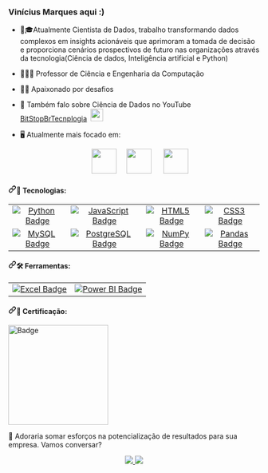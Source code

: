 ### Vinícius Marques aqui :)
- 💼🎓Atualmente Cientista de Dados, trabalho transformando dados complexos em insights acionáveis que aprimoram a tomada de decisão e proporciona cenários prospectivos de futuro nas organizações através da tecnologia(Ciência de dados, Inteligência artificial e Python)

- 👨🏻‍💻 Professor de Ciência e Engenharia da Computação
- 🧗🏼 Apaixonado por desafios
- 📸 Também falo sobre Ciência de Dados no YouTube [BitStopBrTecnplogia](https://www.youtube.com/c/BitStopBrTecnologia)&nbsp;&nbsp;<img width="25" height="25" src="https://yt3.googleusercontent.com/ytc/AOPolaSwjv01EeBFT5sxuKiYSPlxL43aW93Rev52c9c=s176-c-k-c0x00ffffff-no-rj" data-canonical-src="https://yt3.googleusercontent.com/ytc/AOPolaSwjv01EeBFT5sxuKiYSPlxL43aW93Rev52c9c=s176-c-k-c0x00ffffff-no-rj" style="max-width: 100%;">
- 🖥️ Atualmente mais focado em:
               <div dir="auto" align="center">
  &nbsp;&nbsp;<a target="_blank" rel="noopener noreferrer nofollow" href="https://camo.githubusercontent.com/dd8b0601cdfefe534a6a26f4c29c7f8a5fcfc315002655f519c73121f7bad8bc/68747470733a2f2f63646e2e6a7364656c6976722e6e65742f67682f64657669636f6e732f64657669636f6e2f69636f6e732f707974686f6e2f707974686f6e2d6f726967696e616c2e737667"><img width="50" height="50" src="https://camo.githubusercontent.com/dd8b0601cdfefe534a6a26f4c29c7f8a5fcfc315002655f519c73121f7bad8bc/68747470733a2f2f63646e2e6a7364656c6976722e6e65742f67682f64657669636f6e732f64657669636f6e2f69636f6e732f707974686f6e2f707974686f6e2d6f726967696e616c2e737667" data-canonical-src="https://cdn.jsdelivr.net/gh/devicons/devicon/icons/python/python-original.svg" style="max-width: 100%;"></a>&nbsp;&nbsp;
  &nbsp;&nbsp;<a target="_blank" rel="noopener noreferrer nofollow" href="https://camo.githubusercontent.com/ac562275ee7333ff39cdecc82f312fb785f308652f5e6e16f0eb13bd08796e90/68747470733a2f2f63646e2e6a7364656c6976722e6e65742f67682f64657669636f6e732f64657669636f6e2f69636f6e732f722f722d6f726967696e616c2e737667"><img width="50" height="50" src="https://camo.githubusercontent.com/ac562275ee7333ff39cdecc82f312fb785f308652f5e6e16f0eb13bd08796e90/68747470733a2f2f63646e2e6a7364656c6976722e6e65742f67682f64657669636f6e732f64657669636f6e2f69636f6e732f722f722d6f726967696e616c2e737667" data-canonical-src="https://cdn.jsdelivr.net/gh/devicons/devicon/icons/r/r-original.svg" style="max-width: 100%;"></a>&nbsp;&nbsp;&nbsp;
  &nbsp;&nbsp;<a target="_blank" rel="noopener noreferrer nofollow" href="https://camo.githubusercontent.com/6c3a698ad0d1890fdf62b6aaf7a247a207196f3c5ceb8cd5465c27421ac76e9d/68747470733a2f2f63646e2e6a7364656c6976722e6e65742f67682f64657669636f6e732f64657669636f6e2f69636f6e732f6c75612f6c75612d6f726967696e616c2d776f72646d61726b2e737667"><img width="50" height="50" src="https://camo.githubusercontent.com/6c3a698ad0d1890fdf62b6aaf7a247a207196f3c5ceb8cd5465c27421ac76e9d/68747470733a2f2f63646e2e6a7364656c6976722e6e65742f67682f64657669636f6e732f64657669636f6e2f69636f6e732f6c75612f6c75612d6f726967696e616c2d776f72646d61726b2e737667" data-canonical-src="https://cdn.jsdelivr.net/gh/devicons/devicon/icons/lua/lua-original-wordmark.svg" style="max-width: 100%;"></a>&nbsp;&nbsp;
</div>

<h4 dir="auto"><a id="user-content--tecnologias" class="anchor" aria-hidden="true" href="#-tecnologias"><svg class="octicon octicon-link" viewBox="0 0 16 16" version="1.1" width="16" height="16" aria-hidden="true"><path d="m7.775 3.275 1.25-1.25a3.5 3.5 0 1 1 4.95 4.95l-2.5 2.5a3.5 3.5 0 0 1-4.95 0 .751.751 0 0 1 .018-1.042.751.751 0 0 1 1.042-.018 1.998 1.998 0 0 0 2.83 0l2.5-2.5a2.002 2.002 0 0 0-2.83-2.83l-1.25 1.25a.751.751 0 0 1-1.042-.018.751.751 0 0 1-.018-1.042Zm-4.69 9.64a1.998 1.998 0 0 0 2.83 0l1.25-1.25a.751.751 0 0 1 1.042.018.751.751 0 0 1 .018 1.042l-1.25 1.25a3.5 3.5 0 1 1-4.95-4.95l2.5-2.5a3.5 3.5 0 0 1 4.95 0 .751.751 0 0 1-.018 1.042.751.751 0 0 1-1.042.018 1.998 1.998 0 0 0-2.83 0l-2.5 2.5a1.998 1.998 0 0 0 0 2.83Z"></path></svg></a><g-emoji class="g-emoji" alias="unicorn" fallback-src="https://github.githubassets.com/images/icons/emoji/unicode/1f984.png">🦄</g-emoji> Tecnologias:</h4>

<table align="center">
  <tbody><tr>
    <td align="center">
      <a target="_blank" rel="noopener noreferrer nofollow" href="https://camo.githubusercontent.com/a1b2dac5667822ee0d98ae6d799da61987fd1658dfeb4d2ca6e3c99b1535ebd8/68747470733a2f2f696d672e736869656c64732e696f2f62616467652f707974686f6e2d3336373041303f7374796c653d666f722d7468652d6261646765266c6f676f3d707974686f6e266c6f676f436f6c6f723d666664643534"><img src="https://camo.githubusercontent.com/a1b2dac5667822ee0d98ae6d799da61987fd1658dfeb4d2ca6e3c99b1535ebd8/68747470733a2f2f696d672e736869656c64732e696f2f62616467652f707974686f6e2d3336373041303f7374796c653d666f722d7468652d6261646765266c6f676f3d707974686f6e266c6f676f436f6c6f723d666664643534" alt="Python Badge" data-canonical-src="https://img.shields.io/badge/python-3670A0?style=for-the-badge&amp;logo=python&amp;logoColor=ffdd54" style="max-width: 100%;"></a>
    </td>
    <td align="center">
      <a target="_blank" rel="noopener noreferrer nofollow" href="https://camo.githubusercontent.com/aeddc848275a1ffce386dc81c04541654ca07b2c43bbb8ad251085c962672aea/68747470733a2f2f696d672e736869656c64732e696f2f62616467652f6a6176617363726970742d2532333332333333302e7376673f7374796c653d666f722d7468652d6261646765266c6f676f3d6a617661736372697074266c6f676f436f6c6f723d253233463744463145"><img src="https://camo.githubusercontent.com/aeddc848275a1ffce386dc81c04541654ca07b2c43bbb8ad251085c962672aea/68747470733a2f2f696d672e736869656c64732e696f2f62616467652f6a6176617363726970742d2532333332333333302e7376673f7374796c653d666f722d7468652d6261646765266c6f676f3d6a617661736372697074266c6f676f436f6c6f723d253233463744463145" alt="JavaScript Badge" data-canonical-src="https://img.shields.io/badge/javascript-%23323330.svg?style=for-the-badge&amp;logo=javascript&amp;logoColor=%23F7DF1E" style="max-width: 100%;"></a>
    </td>
    <td align="center">
      <a target="_blank" rel="noopener noreferrer nofollow" href="https://camo.githubusercontent.com/49fbb99f92674cc6825349b154b65aaf4064aec465d61e8e1f9fb99da3d922a1/68747470733a2f2f696d672e736869656c64732e696f2f62616467652f68746d6c352d2532334533344632362e7376673f7374796c653d666f722d7468652d6261646765266c6f676f3d68746d6c35266c6f676f436f6c6f723d7768697465"><img src="https://camo.githubusercontent.com/49fbb99f92674cc6825349b154b65aaf4064aec465d61e8e1f9fb99da3d922a1/68747470733a2f2f696d672e736869656c64732e696f2f62616467652f68746d6c352d2532334533344632362e7376673f7374796c653d666f722d7468652d6261646765266c6f676f3d68746d6c35266c6f676f436f6c6f723d7768697465" alt="HTML5 Badge" data-canonical-src="https://img.shields.io/badge/html5-%23E34F26.svg?style=for-the-badge&amp;logo=html5&amp;logoColor=white" style="max-width: 100%;"></a>
    </td>
    <td align="center">
      <a target="_blank" rel="noopener noreferrer nofollow" href="https://camo.githubusercontent.com/e6b67b27998fca3bccf4c0ee479fc8f9de09d91f389cccfbe6cb1e29c10cfbd7/68747470733a2f2f696d672e736869656c64732e696f2f62616467652f637373332d2532333135373242362e7376673f7374796c653d666f722d7468652d6261646765266c6f676f3d63737333266c6f676f436f6c6f723d7768697465"><img src="https://camo.githubusercontent.com/e6b67b27998fca3bccf4c0ee479fc8f9de09d91f389cccfbe6cb1e29c10cfbd7/68747470733a2f2f696d672e736869656c64732e696f2f62616467652f637373332d2532333135373242362e7376673f7374796c653d666f722d7468652d6261646765266c6f676f3d63737333266c6f676f436f6c6f723d7768697465" alt="CSS3 Badge" data-canonical-src="https://img.shields.io/badge/css3-%231572B6.svg?style=for-the-badge&amp;logo=css3&amp;logoColor=white" style="max-width: 100%;"></a>
    </td>
  </tr>
  <tr>
    <td align="center">
      <a target="_blank" rel="noopener noreferrer nofollow" href="https://camo.githubusercontent.com/918fce8d50581bd97b7133e677a78ed2cad14f970522f219daaeb6d1c81060e1/68747470733a2f2f696d672e736869656c64732e696f2f62616467652f6d7973716c2d2532333030662e7376673f7374796c653d666f722d7468652d6261646765266c6f676f3d6d7973716c266c6f676f436f6c6f723d7768697465"><img src="https://camo.githubusercontent.com/918fce8d50581bd97b7133e677a78ed2cad14f970522f219daaeb6d1c81060e1/68747470733a2f2f696d672e736869656c64732e696f2f62616467652f6d7973716c2d2532333030662e7376673f7374796c653d666f722d7468652d6261646765266c6f676f3d6d7973716c266c6f676f436f6c6f723d7768697465" alt="MySQL Badge" data-canonical-src="https://img.shields.io/badge/mysql-%2300f.svg?style=for-the-badge&amp;logo=mysql&amp;logoColor=white" style="max-width: 100%;"></a>
    </td>
    <td align="center">
      <a target="_blank" rel="noopener noreferrer nofollow" href="https://camo.githubusercontent.com/29e7fc6c62f61f432d3852fbfa4190ff07f397ca3bde27a8196bcd5beae3ff77/68747470733a2f2f696d672e736869656c64732e696f2f62616467652f706f7374677265732d2532333331363139322e7376673f7374796c653d666f722d7468652d6261646765266c6f676f3d706f737467726573716c266c6f676f436f6c6f723d7768697465"><img src="https://camo.githubusercontent.com/29e7fc6c62f61f432d3852fbfa4190ff07f397ca3bde27a8196bcd5beae3ff77/68747470733a2f2f696d672e736869656c64732e696f2f62616467652f706f7374677265732d2532333331363139322e7376673f7374796c653d666f722d7468652d6261646765266c6f676f3d706f737467726573716c266c6f676f436f6c6f723d7768697465" alt="PostgreSQL Badge" data-canonical-src="https://img.shields.io/badge/postgres-%23316192.svg?style=for-the-badge&amp;logo=postgresql&amp;logoColor=white" style="max-width: 100%;"></a>
    </td>
    <td align="center">
      <a target="_blank" rel="noopener noreferrer nofollow" href="https://camo.githubusercontent.com/a1c5e9056e3be1e1058d8517b025af60f61f75395a78245776db71a7703aff9c/68747470733a2f2f696d672e736869656c64732e696f2f62616467652f6e756d70792d2532333031333234332e7376673f7374796c653d666f722d7468652d6261646765266c6f676f3d6e756d7079266c6f676f436f6c6f723d7768697465"><img src="https://camo.githubusercontent.com/a1c5e9056e3be1e1058d8517b025af60f61f75395a78245776db71a7703aff9c/68747470733a2f2f696d672e736869656c64732e696f2f62616467652f6e756d70792d2532333031333234332e7376673f7374796c653d666f722d7468652d6261646765266c6f676f3d6e756d7079266c6f676f436f6c6f723d7768697465" alt="NumPy Badge" data-canonical-src="https://img.shields.io/badge/numpy-%23013243.svg?style=for-the-badge&amp;logo=numpy&amp;logoColor=white" style="max-width: 100%;"></a>
    </td>
    <td align="center">
      <a target="_blank" rel="noopener noreferrer nofollow" href="https://camo.githubusercontent.com/f737c8a9e60949e59f80fcca0b0019df76efb3c8ae56d38736bb93e44b447000/68747470733a2f2f696d672e736869656c64732e696f2f62616467652f70616e6461732d2532333135303435382e7376673f7374796c653d666f722d7468652d6261646765266c6f676f3d70616e646173266c6f676f436f6c6f723d7768697465"><img src="https://camo.githubusercontent.com/f737c8a9e60949e59f80fcca0b0019df76efb3c8ae56d38736bb93e44b447000/68747470733a2f2f696d672e736869656c64732e696f2f62616467652f70616e6461732d2532333135303435382e7376673f7374796c653d666f722d7468652d6261646765266c6f676f3d70616e646173266c6f676f436f6c6f723d7768697465" alt="Pandas Badge" data-canonical-src="https://img.shields.io/badge/pandas-%23150458.svg?style=for-the-badge&amp;logo=pandas&amp;logoColor=white" style="max-width: 100%;"></a>
    </td>
  </tr>
  </tbody></table>

<h4 dir="auto"><a id="user-content--ferramentas" class="anchor" aria-hidden="true" href="#-ferramentas"><svg class="octicon octicon-link" viewBox="0 0 16 16" version="1.1" width="16" height="16" aria-hidden="true"><path d="m7.775 3.275 1.25-1.25a3.5 3.5 0 1 1 4.95 4.95l-2.5 2.5a3.5 3.5 0 0 1-4.95 0 .751.751 0 0 1 .018-1.042.751.751 0 0 1 1.042-.018 1.998 1.998 0 0 0 2.83 0l2.5-2.5a2.002 2.002 0 0 0-2.83-2.83l-1.25 1.25a.751.751 0 0 1-1.042-.018.751.751 0 0 1-.018-1.042Zm-4.69 9.64a1.998 1.998 0 0 0 2.83 0l1.25-1.25a.751.751 0 0 1 1.042.018.751.751 0 0 1 .018 1.042l-1.25 1.25a3.5 3.5 0 1 1-4.95-4.95l2.5-2.5a3.5 3.5 0 0 1 4.95 0 .751.751 0 0 1-.018 1.042.751.751 0 0 1-1.042.018 1.998 1.998 0 0 0-2.83 0l-2.5 2.5a1.998 1.998 0 0 0 0 2.83Z"></path></svg></a>🛠 Ferramentas:</h4>

<table align="center">
  <tbody><tr>
    <td align="center">
      <a target="_blank" rel="noopener noreferrer nofollow" href="https://camo.githubusercontent.com/890904a688ecd46a273f0a19c32721ccd49d6e9fab9f3900369e95e17f2f24e1/68747470733a2f2f696d672e736869656c64732e696f2f62616467652f4d6963726f736f66745f457863656c2d3231373334363f7374796c653d666f722d7468652d6261646765266c6f676f3d6d6963726f736f66742d657863656c266c6f676f436f6c6f723d7768697465"><img src="https://camo.githubusercontent.com/890904a688ecd46a273f0a19c32721ccd49d6e9fab9f3900369e95e17f2f24e1/68747470733a2f2f696d672e736869656c64732e696f2f62616467652f4d6963726f736f66745f457863656c2d3231373334363f7374796c653d666f722d7468652d6261646765266c6f676f3d6d6963726f736f66742d657863656c266c6f676f436f6c6f723d7768697465" alt="Excel Badge" data-canonical-src="https://img.shields.io/badge/Microsoft_Excel-217346?style=for-the-badge&amp;logo=microsoft-excel&amp;logoColor=white" style="max-width: 100%;"></a>
    </td>
    <td align="center">
      <a target="_blank" rel="noopener noreferrer nofollow" href="https://camo.githubusercontent.com/e06c332e47df72719ab0e235a3d72b5eb8cd68b47cad848d66565f582201e19d/68747470733a2f2f6861636b6d642e696f2f5f75706c6f6164732f42312d76564c4932332e706e67"><img src="https://camo.githubusercontent.com/e06c332e47df72719ab0e235a3d72b5eb8cd68b47cad848d66565f582201e19d/68747470733a2f2f6861636b6d642e696f2f5f75706c6f6164732f42312d76564c4932332e706e67" alt="Power BI Badge" data-canonical-src="https://hackmd.io/_uploads/B1-vVLI23.png" style="max-width: 100%;"></a>
    </td>
  </tr>
</tbody></table>
<h4 dir="auto"><a id="user-content--certificação" class="anchor" aria-hidden="true" href="#-certificação"><svg class="octicon octicon-link" viewBox="0 0 16 16" version="1.1" width="16" height="16" aria-hidden="true"><path d="m7.775 3.275 1.25-1.25a3.5 3.5 0 1 1 4.95 4.95l-2.5 2.5a3.5 3.5 0 0 1-4.95 0 .751.751 0 0 1 .018-1.042.751.751 0 0 1 1.042-.018 1.998 1.998 0 0 0 2.83 0l2.5-2.5a2.002 2.002 0 0 0-2.83-2.83l-1.25 1.25a.751.751 0 0 1-1.042-.018.751.751 0 0 1-.018-1.042Zm-4.69 9.64a1.998 1.998 0 0 0 2.83 0l1.25-1.25a.751.751 0 0 1 1.042.018.751.751 0 0 1 .018 1.042l-1.25 1.25a3.5 3.5 0 1 1-4.95-4.95l2.5-2.5a3.5 3.5 0 0 1 4.95 0 .751.751 0 0 1-.018 1.042.751.751 0 0 1-1.042.018 1.998 1.998 0 0 0-2.83 0l-2.5 2.5a1.998 1.998 0 0 0 0 2.83Z"></path></svg></a><g-emoji class="g-emoji" alias="scroll" fallback-src="https://github.githubassets.com/images/icons/emoji/unicode/1f4dc.png">📜</g-emoji> Certificação:</h4>

<div dir="auto">
  <a href="https://www.credly.com/badges/a6f4a028-5fc7-4aaf-b094-7d0a31ca9f00/public_url" rel="nofollow">
    <img src="https://camo.githubusercontent.com/c96ec219bd804ec3452f6c7545ea15d5419dcdaf2a042fb6b8b4097d401b8590/68747470733a2f2f6861636b6d642e696f2f5f75706c6f6164732f4879725378384932682e706e67" alt="Badge" width="200" height="200" data-canonical-src="https://hackmd.io/_uploads/HyrSx8I2h.png" style="max-width: 100%;">
  </a>
</div>
<p align="left" dir="auto">
  💼 Adoraria somar esforços na potencialização de resultados para sua empresa. Vamos conversar?
</p>
<p align="center" dir="auto">
  <a href="mailto:profvmarques@gmail.com" alt="Gmail">
    <img src="https://camo.githubusercontent.com/477fc06773223344d31536fe93e543bf581dd3171d786e68fc9e1e69a889994f/68747470733a2f2f696d672e736869656c64732e696f2f62616467652f2d476d61696c2d4646303030303f7374796c653d666c61742d737175617265266c6162656c436f6c6f723d464630303030266c6f676f3d676d61696c266c6f676f436f6c6f723d7768697465" data-canonical-src="https://img.shields.io/badge/-Gmail-FF0000?style=flat-square&amp;labelColor=FF0000&amp;logo=gmail&amp;logoColor=white" style="max-width: 100%;">
  </a>
  <a href="https://www.linkedin.com/in/vinicius-marques-d-sc-3523968b" alt="LinkedIn" rel="nofollow">
    <img src="https://camo.githubusercontent.com/606fc81fb7caac796f75591642379477d1172c541a9d088647aaacb1dd458090/68747470733a2f2f696d672e736869656c64732e696f2f62616467652f2d4c696e6b6564696e2d3065373661383f7374796c653d666c61742d737175617265266c6f676f3d4c696e6b6564696e266c6f676f436f6c6f723d7768697465" data-canonical-src="https://img.shields.io/badge/-Linkedin-0e76a8?style=flat-square&amp;logo=Linkedin&amp;logoColor=white" style="max-width: 100%;">
  </a>
  
</p>
